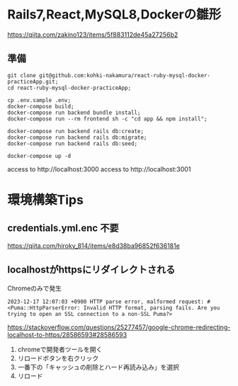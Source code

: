 # Rails7,React,MySQL8,Dockerの雛形
https://qiita.com/zakino123/items/5f883112de45a27256b2

## 準備
```
git clone git@github.com:kohki-nakamura/react-ruby-mysql-docker-practiceApp.git;
cd react-ruby-mysql-docker-practiceApp;

cp .env.sample .env;
docker-compose build;
docker-compose run backend bundle install;
docker-compose run --rm frontend sh -c "cd app && npm install";

docker-compose run backend rails db:create;
docker-compose run backend rails db:migrate;
docker-compose run backend rails db:seed;

docker-compose up -d
```

access to http://localhost:3000
access to http://localhost:3001

# 環境構築Tips
## credentials.yml.enc 不要
https://qiita.com/hiroky_814/items/e8d38ba96852f636181e

## localhostがhttpsにリダイレクトされる
Chromeのみで発生
```
2023-12-17 12:07:03 +0900 HTTP parse error, malformed request: #<Puma::HttpParserError: Invalid HTTP format, parsing fails. Are you trying to open an SSL connection to a non-SSL Puma?>
```
https://stackoverflow.com/questions/25277457/google-chrome-redirecting-localhost-to-https/28586593#28586593

1. chromeで開発者ツールを開く
2. リロードボタンを右クリック
3. 一番下の「キャッシュの削除とハード再読み込み」を選択
4. リロード